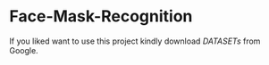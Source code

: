 # Face-Mask-Recognition

If you liked want to use this project kindly download _DATASETs_ from Google.
